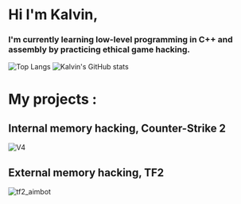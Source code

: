 # Hi I'm Kalvin,

### I'm currently learning low-level programming in C++ and assembly by practicing ethical game hacking.

![Top Langs](https://github-readme-stats.vercel.app/api/top-langs/?username=kalvin-eliazord&size_weight=0.5&count_weight=0.5&theme=radical)
![Kalvin's GitHub stats](https://github-readme-stats.vercel.app/api?username=kalvin-eliazord&show_icons=true&theme=radical) 

# My projects :
## Internal memory hacking, Counter-Strike 2
![V4](https://github.com/kalvin-eliazord/kalvin-eliazord/assets/61147281/f2d5984e-1607-4e2b-bee7-7dceaf056d17)

## External memory hacking, TF2
![tf2_aimbot](https://github.com/kalvin-eliazord/kalvin-eliazord/assets/61147281/0a8124d8-d136-47d8-94b9-136f2a8f6eab)

#

